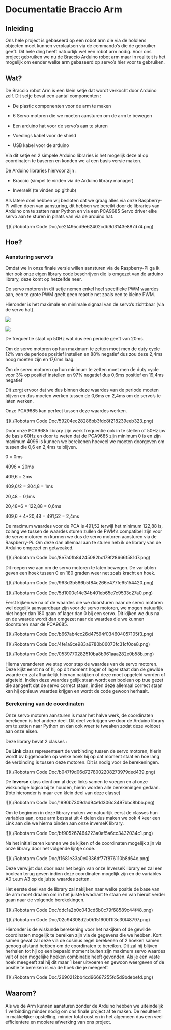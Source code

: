 Documentatie Braccio Arm
========================

Inleiding
---------

Ons hele project is gebaseerd op een robot arm die via de hololens objecten moet
kunnen verplaatsen via de commando’s die de gebruiker geeft. Dit hele ding heeft
natuurlijk wel een robot arm nodig. Voor ons project gebruiken we nu de Braccio
Arduino robot arm maar in realiteit is het mogelijk om eender welke arm
gebaseerd op servo’s hier voor te gebruiken.

Wat?
----

De Braccio robot Arm is een klein setje dat wordt verkocht door Arduino zelf.
Dit setje bevat een aantal componenten :

-   De plastic componenten voor de arm te maken

-   6 Servo motoren die we moeten aansturen om de arm te bewegen

-   Een arduino hat voor de servo’s aan te sturen

-   Voedings kabel voor de shield

-   USB kabel voor de arduino

Via dit setje en 2 simpele Arduino libraries is het mogelijk deze al op
coordinaten te baseren en konden we al een basis versie maken.

De Arduino libraries hiervoor zijn :

-   Braccio (simpel te vinden via de Arduino library manager)

-   InverseK (te vinden op github)

Als latere doel hebben wij besloten dat we graag alles via onze Raspberry-Pi
willen doen van aansturing, dit hebben we bereikt door de libraries van Arduino
om te zetten naar Python en via een PCA9685 Servo driver elke servo aan te
sturen in plaats van via de arduino hat.

![](./Robotarm Code Doc/ce2f495cd9e62402cdb9d3143e887d74.png)

Hoe?
----

### Aansturing servo’s

Omdat we in onze finale versie willen aansturen via de Raspberry-Pi ga ik hier
ook onze eigen library code beschrijven die is omgezet van de arduino library,
deze komt op hetzelfde neer.

De servo motoren in dit setje nemen enkel heel specifieke PWM waardes aan, een
te grote PWM geeft geen reactie net zoals een te kleine PWM.

Hieronder is het maximale en minimale signaal van de servo’s zichtbaar (via de
servo hat).

![](media/428a44e376874244c19a5cf6fb33e58a.jpg)

![](media/6d3c290967e9f8eb105deb0ebad0aa78.jpg)

De frequentie staat op 50Hz wat dus een periode geeft van 20ms.

Om de servo motoren op hun maximum te zetten moet men de duty cycle 12% van de
periode positief instellen en 88% negatief dus zou deze 2,4ms hoog moeten zijn
en 17,6ms laag.

Om de servo motoren op hun minimum te zetten moet men de duty cycle voor 3% op
positief instellen en 97% negatief dus 0,6ms positief en 19,4ms negatief

Dit zorgt ervoor dat we dus binnen deze waardes van de periode moeten blijven en
dus moeten werken tussen de 0,6ms en 2,4ms om de servo’s te laten werken.

Onze PCA9685 kan perfect tussen deze waardes werken.

![](./Robotarm Code Doc/59204ec28286bb3fdc8f218239eeb323.png)

Door onze PCA9685 library zijn werk frequentie ook in te stellen of 50Hz ipv de
basis 60Hz en door te weten dat de PCA9685 zijn minimum 0 is en zijn maximum
4096 is kunnen we berekenen hoeveel we moeten doorgeven om tussen die 0,6 en
2,4ms te blijven.

0 = 0ms

4096 = 20ms

409,6 = 2ms

409,6/2 = 204,8 = 1ms

20,48 = 0,1ms

20,48\*6 = 122,88 = 0,6ms

409,6 + 4\*20,48 = 491,52 = 2,4ms

De maximum waardes voor de PCA is 491,52 terwijl het minimum 122,88 is, zolang
we tussen de waardes sturen zullen de PWM’s compatibel zijn voor de servo
motoren en kunnen we dus de servo motoren aansturen via de Raspberry-Pi. Om deze
dan allemaal aan te sturen heb ik de library van de Arduino omgezet en
getweaked.

![](./Robotarm Code Doc/8e7a0fb84245082bc179f28666f581d7.png)

Dit roepen we aan om de servo motoren te laten bewegen. De variablen geven een
hoek tussen 0 en 180 graden weer net zoals kracht en hoek.

![](./Robotarm Code Doc/963d3b586b5f84c266e477fe65154420.png)

![](./Robotarm Code Doc/5d1000e14e34b401eb65e7c9533c27a0.png)

Eerst kijken we na of de waardes die we doorsturen naar de servo motoren wel
degelijk aanvaardbaar zijn voor de servo motoren, we mogen natuurlijk niet hoger
dan 180 gaan of lager dan 0 bij een servo. Dit kijken we dus na en de waarde
wordt dan omgezet naar de waardes die we kunnen doorsturen naar de PCA9685.

![](./Robotarm Code Doc/b667ab4cc26d47594f034604057105f3.png)

![](./Robotarm Code Doc/4fe1a9ce983a9780b06073fc31cf0ce8.png)

![](./Robotarm Code Doc/0539770282510ba8b961aaa282e0b58b.png)

Hierna veranderen we stap voor stap de waardes van de servo motoren. Deze kijkt
eerst na of hij op dit moment hoger of lager staat dan de gewilde waarde en zal
afhankelijk hiervan nakijken of deze moet opgeteld worden of afgeteld. Indien
deze waardes gelijk staan wordt een boolean op true gezet die aangeeft dat de
servo correct staan, indien deze allemaal correct staan kan hij opnieuw waardes
krijgen en wordt de code gewoon herhaalt.

### Berekening van de coordinaten

Onze servo motoren aansturen is maar het halve werk, de coordinaten berekenen is
het andere deel. Dit deel verkrijgen we door de Arduino library om te zetten
naar Python en dan ook weer te tweaken zodat deze voldoet aan onze eisen.

Deze library bevat 2 classes :

De **Link** class representeert de verbinding tussen de servo motoren, hierin
wordt bv bijgehouden op welke hoek hij op dat moment staat en hoe lang de
verbinding is tussen deze motoren. Dit is nodig voor de berekeningen.

![](./Robotarm Code Doc/b047f9d06d7278002208273979ded439.png)

De **Inverse** class dient om al deze links samen te voegen en al onze
wiskundige logica bij te houden, hierin worden alle berekeningen gedaan. (foto
hieronder is maar een klein deel van deze classe)

![](./Robotarm Code Doc/1990b7309dad94e1d306c3497bbc8bbb.png)

Om te beginnen in deze library maken we natuurlijk eerst de classes hun
variables aan, onze arm bestaat uit 4 delen dus maken we ook 4 keer een Link aan
die we hierna binden aan onze inverseK library.

![](./Robotarm Code Doc/bf905267464223a0af5a6cc3432034c1.png)

Na het initializeren kunnen we de kijken of de coordinaten mogelijk zijn via
onze library door het volgende lijntje code.

![](./Robotarm Code Doc/f1681e33a0e0336df77f876110b8d64c.png)

Deze verwijst dus door naar het begin van onze InverseK library en zal een
boolean terug geven indien deze coordinaten mogelijk zijn en de variables A0
t.e.m A3 op de juiste waardes zetten.

Het eerste deel van de library zal nakijken naar welke positie de base van de
arm moet draaien om in het juiste kwadrant te staan en van hieruit verder gaan
naar de volgende berekekingen.

![](./Robotarm Code Doc/ddc1a2b0c043cd6b0c79f68589c44f48.png)

![](./Robotarm Code Doc/02c94308d2b0b151600f1f3c30f48797.png)

Hieronder is de wiskunde berekening voor het nakijken of de gewilde coordinaten
mogelijk te bereiken zijn via de gegevens die we hebben. Kort samen gevat zal
deze via de cosinus regel berekenen of 2 hoeken samen genoeg afstand hebben om
de coordinaten te bereiken. Dit zal hij blijven herhalen tot hij op een bepaald
moment buiten zijn maximum servo waardes valt of een mogelijke hoeken combinatie
heeft gevonden. Als je een vaste hoek meegeeft zal hij dit maar 1 keer uitvoeren
en gewoon weergeven of de positie te bereiken is via de hoek die je meegeeft

![](./Robotarm Code Doc/2690212bb4cd96687255fd5d9bdebefd.png)

Waarom?
-------

Als we de Arm kunnen aansturen zonder de Arduino hebben we uiteindelijk 1
verbinding minder nodig om ons finale project af te maken. De resulteert in
makkelijker opstelling, minder total cost en in het algemeen dus een veel
efficientere en mooiere afwerking van ons project.
